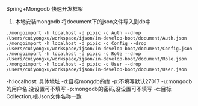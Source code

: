 Spring+Mongodb 快速开发框架


1. 本地安装mongodb  将document下的json文件导入到db中

```
./mongoimport -h localhost -d pipic -c Auth --drop /Users/cuiyongxu/workspace/ijson/in-develop-boot/document/Auth.json
./mongoimport -h localhost -d pipic -c Config --drop /Users/cuiyongxu/workspace/ijson/in-develop-boot/document/Config.json
./mongoimport -h localhost -d pipic -c Role --drop /Users/cuiyongxu/workspace/ijson/in-develop-boot/document/Role.json
./mongoimport -h localhost -d pipic -c User --drop /Users/cuiyongxu/workspace/ijson/in-develop-boot/document/User.json
```


-h:localhost: 具体地址
-d:目标mongdb的库
-p:不填写默认27017
-u:mongodb的用户名,没设置可不填写
-p:mongodb的密码,没设置可不填写
-c:目标Collection,根Json文件名称一致
